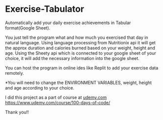 # Exercise-Tabulator
Automatically add your daily exercise achievements in Tabular format(Google Sheet).

You just tell the program what and how much you exercised that day in natural language. Using language processing from Nutritionix api it will get the approx duration and calories burned based on your weight, height and age.
Using the Sheety api which is connected to your google sheet of your choice, it will add the necessary information into the google sheet.

You can host the program in online ides like Replit to add your exercise data remotely.

*You will need to change the ENVIRONMENT VARIABLES, weight, height and age according to your choice.

I did this project as a part of course at [udemy.com ](https://www.udemy.com/course/100-days-of-code/)https://www.udemy.com/course/100-days-of-code/

Thank you!!
